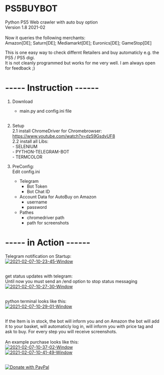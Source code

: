 # PS5BUYBOT
Python PS5 Web crawler with auto buy option<br>
Version 1.8 2021-02<br><br>
Now it queries the following merchants:<br>
Amazon[DE]; Saturn[DE]; Mediamarkt[DE]; Euronics[DE]; GameStop[DE]<br>


This is one easy way to check differnt Retailers and buy automaticly e.g. the PS5 / PS5 digi.<br>
It is not cleanly programmed but works for me very well. I am always open for feedback ;)<br>


# ----- Instruction ------

1. Download <br>
    - main.py and config.ini file<br><br>
    
2. Setup<br>
    2.1 install ChromeDriver for Chromebrowser:<br>
        https://www.youtube.com/watch?v=dz59GsdvUF8<br>
    2.2 install all Libs:<br>
        - SELENIUM<br>
        - PYTHON-TELEGRAM-BOT<br>
        - TERMCOLOR<br>
        
3. PreConfig:<br>
   Edit config.ini
    - Telegram
      - Bot Token
      - Bot Chat ID
    - Account Data for AutoBuy on Amazon
      - username
      - password
    - Pathes
      - chromedriver path
      - path for screenshots
      
      
# ----- in Action ------

Telegram notification on Startup:<br>
<a href="https://i.ibb.co/mN41Kjv/2021-02-07-10-23-45-Window.png"><img src="https://i.ibb.co/mN41Kjv/2021-02-07-10-23-45-Window.png" alt="2021-02-07-10-23-45-Window" border="0"></a><br><br>

get status updates with telegram:<br>
Until now you must send an /end option to stop status messaging<br>
<a href="https://i.ibb.co/qp4yQWK/2021-02-07-10-27-30-Window.png"><img src="https://i.ibb.co/qp4yQWK/2021-02-07-10-27-30-Window.png" alt="2021-02-07-10-27-30-Window" border="0"></a><br><br>

python terminal looks like this:<br>
<a href="https://i.ibb.co/xFnWyGt/2021-02-07-10-29-01-Window.png"><img src="https://i.ibb.co/xFnWyGt/2021-02-07-10-29-01-Window.png" alt="2021-02-07-10-29-01-Window" border="0"></a><br><br>

If the Item is in stock, the bot will inform you and on Amazon the bot will add it to your basket, will automaticly log in, will inform you with price tag and ask to buy.
For every step you will receive screenshots.<br><br>
An example purchase looks like this:<br>
<a href="https://i.ibb.co/JKBw1Vh/2021-02-07-10-37-02-Window.png"><img src="https://i.ibb.co/JKBw1Vh/2021-02-07-10-37-02-Window.png" alt="2021-02-07-10-37-02-Window" border="0"></a><br>
<a href="https://i.ibb.co/BgrygFK/2021-02-07-10-41-49-Window.png"><img src="https://i.ibb.co/BgrygFK/2021-02-07-10-41-49-Window.png" alt="2021-02-07-10-41-49-Window" border="0"></a><br><br>



<a href="https://www.paypal.com/donate?hosted_button_id=3S68EYYDSLM8W">
  <img src="https://raw.githubusercontent.com/stefan-niedermann/paypal-donate-button/master/paypal-donate-button.png" alt="Donate with PayPal" />
</a>
